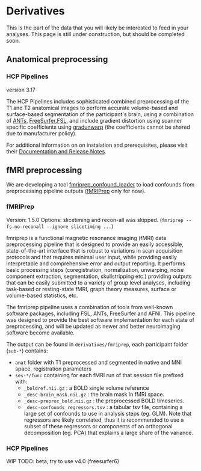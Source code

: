 # Derivatives

This is the part of the data that you will likely be interested to feed in your analyses. This page is still under construction, but should be completed soon.

## Anatomical preprocessing

### HCP Pipelines

version 3.17

The HCP Pipelines includes sophisticated combined preprocessing of the T1 and T2 anatomical images to perform accurate volume-based and surface-based segmentation of the participant's brain, using a combination of [ANTs](http://stnava.github.io/ANTs/),  [FreeSurfer](https://surfer.nmr.mgh.harvard.edu/fswiki/MultiModalTutorialV6.0/IndividualFMRI),[FSL](https://fsl.fmrib.ox.ac.uk/fsl/fslwiki), and include gradient distortion using scanner specific coefficients using [gradunwarp](https://github.com/Washington-University/gradunwarp) (the coefficients cannot be shared due to manufacturer policy).

For additional information on on instalation and prerequisites, please visit their [Documentation and Release Notes](https://github.com/Washington-University/HCPpipelines/wiki/Installation-and-Usage-Instructions).

## fMRI preprocessing

We are developing a tool [fmriprep_confound_loader](https://github.com/SIMEXP/fmriprep_confound_loader) to load confounds from preprocessing pipeline outputs ([fMRIPrep](https://fmriprep.readthedocs.io/en/stable/#) only for now).

### fMRIPrep

Version: 1.5.0
Options: slicetiming and recon-all was skipped. (`fmriprep --fs-no-reconall --ignore slicetiming ...`)

fmriprep is a functional magnetic resonance imaging (fMRI) data preprocessing pipeline that is designed to provide an easily accessible, state-of-the-art interface that is robust to variations in scan acquisition protocols and that requires minimal user input, while providing easily interpretable and comprehensive error and output reporting. It performs basic processing steps (coregistration, normalization, unwarping, noise component extraction, segmentation, skullstripping etc.) providing outputs that can be easily submitted to a variety of group level analyses, including task-based or resting-state fMRI, graph theory measures, surface or volume-based statistics, etc.

The fmriprep pipeline uses a combination of tools from well-known software packages, including FSL, ANTs, FreeSurfer and AFNI. This pipeline was designed to provide the best software implementation for each state of preprocessing, and will be updated as newer and better neuroimaging software become available.



The output can be found in `derivatives/fmriprep`, each participant folder (`sub-*`) contains:

- `anat` folder with T1 preprocessed and segmented in native and MNI space, registration parameters
- `ses-*/func` containing for each fMRI run of that session file prefixed with:
  - `_boldref.nii.gz` : a BOLD single volume reference
  - `_desc-brain_mask.nii.gz` : the brain mask in fMRI space.
  - `_desc-preproc_bold.nii.gz` : the preprocessed BOLD timeseries.
  - `_desc-confounds_regressors.tsv` : a tabular tsv file, containing a large set of confounds to use in analysis steps (eg. GLM). Note that regressors are likely correlated, thus it is recommended to use a subset of these regressors or components of an orthogonal decomposition (eg. PCA) that explains a large share of the variance.


### HCP Pipelines

WIP
TODO: beta, try to use v4.0 (freesurfer6)
